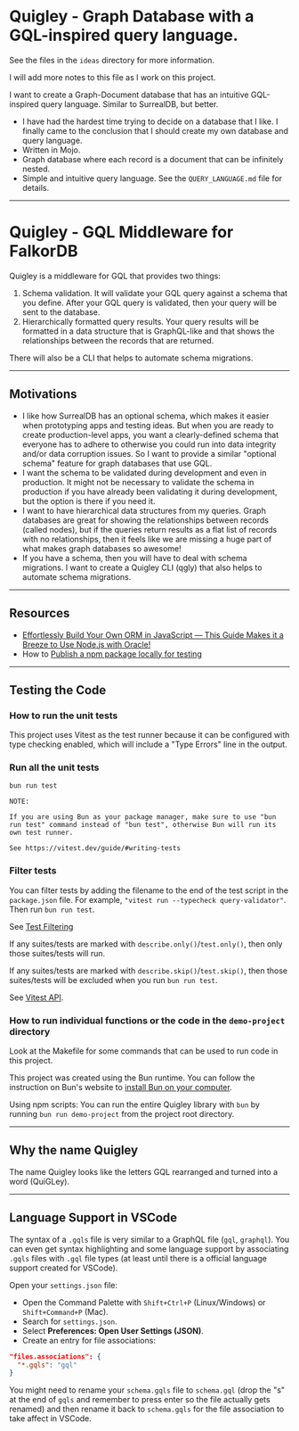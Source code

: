 # Quigley - Graph Database with a GQL-inspired query language.

See the files in the `ideas` directory for more information.

I will add more notes to this file as I work on this project.

I want to create a Graph-Document database that has an intuitive GQL-inspired query language. Similar to SurrealDB, but better.

* I have had the hardest time trying to decide on a database that I like. I finally came to the conclusion that I should create my own database and query language.
* Written in Mojo.
* Graph database where each record is a document that can be infinitely nested.
* Simple and intuitive query language. See the `QUERY_LANGUAGE.md` file for details.

---

# Quigley - GQL Middleware for FalkorDB

Quigley is a middleware for GQL that provides two things:

1. Schema validation. It will validate your GQL query against a schema that you define. After your GQL query is validated, then your query will be sent to the database.
2. Hierarchically formatted query results. Your query results will be formatted in a data structure that is GraphQL-like and that shows the relationships between the records that are returned.

There will also be a CLI that helps to automate schema migrations.

---

## Motivations

* I like how SurrealDB has an optional schema, which makes it easier when prototyping apps and testing ideas. But when you are ready to create production-level apps, you want a clearly-defined schema that everyone has to adhere to otherwise you could run into data integrity and/or data corruption issues. So I want to provide a similar "optional schema" feature for graph databases that use GQL.
* I want the schema to be validated during development and even in production. It might not be necessary to validate the schema in production if you have already been validating it during development, but the option is there if you need it.
* I want to have hierarchical data structures from my queries. Graph databases are great for showing the relationships between records (called nodes), but if the queries return results as a flat list of records with no relationships, then it feels like we are missing a huge part of what makes graph databases so awesome!
* If you have a schema, then you will have to deal with schema migrations. I want to create a Quigley CLI (qgly) that also helps to automate schema migrations.

---

## Resources

* [Effortlessly Build Your Own ORM in JavaScript — This Guide Makes it a Breeze to Use Node.js with Oracle!](https://medium.com/@dikibhuyan/how-to-make-your-own-oracle-orm-in-javascript-node-42f97751b10)
* How to [Publish a npm package locally for testing](https://medium.com/@debshish.pal/publish-a-npm-package-locally-for-testing-9a00015eb9fd)

---

## Testing the Code

### How to run the unit tests

This project uses Vitest as the test runner because it can be configured with type checking enabled, which will include a "Type Errors" line in the output.

### Run all the unit tests

```
bun run test
```

```
NOTE:

If you are using Bun as your package manager, make sure to use "bun run test" command instead of "bun test", otherwise Bun will run its own test runner.

See https://vitest.dev/guide/#writing-tests
```

### Filter tests

You can filter tests by adding the filename to the end of the test script in the `package.json` file. For example, `"vitest run --typecheck query-validator"`. Then run `bun run test`.

See [Test Filtering](https://vitest.dev/guide/filtering)

If any suites/tests are marked with `describe.only()`/`test.only()`, then only those suites/tests will run.

If any suites/tests are marked with `describe.skip()`/`test.skip()`, then those suites/tests will be excluded when you run `bun run test`.

See [Vitest API](https://vitest.dev/api/).


### How to run individual functions or the code in the `demo-project` directory

Look at the Makefile for some commands that can be used to run code in this project.

This project was created using the Bun runtime. You can follow the instruction on Bun's website to [install Bun on your computer](https://bun.sh/docs/installation).

Using npm scripts: You can run the entire Quigley library with `bun` by running `bun run demo-project` from the project root directory.

---

## Why the name Quigley

The name Quigley looks like the letters GQL rearranged and turned into a word (QuiGLey).

---

## Language Support in VSCode

The syntax of a `.gqls` file is very similar to a GraphQL file (`gql`, `graphql`). You can even get syntax highlighting and some language support by associating `.gqls` files with `.gql` file types (at least until there is a official language support created for VSCode).

Open your `settings.json` file:

* Open the Command Palette with `Shift+Ctrl+P` (Linux/Windows) or `Shift+Command+P` (Mac).
* Search for `settings.json`.
* Select **Preferences: Open User Settings (JSON)**.
* Create an entry for file associations:

```json
"files.associations": {
  "*.gqls": "gql"
}
```

You might need to rename your `schema.gqls` file to `schema.gql` (drop the "s" at the end of `gqls` and remember to press enter so the file actually gets renamed) and then rename it back to `schema.gqls` for the file association to take affect in VSCode.

